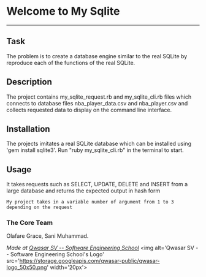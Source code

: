 # Welcome to My Sqlite
***

## Task

The problem is to create a database engine similar to the real SQLite by reproduce each of the functions of the real SQLite.

## Description

The project contains my_sqlite_request.rb and my_sqlite_cli.rb files which connects to database files nba_player_data.csv and nba_player.csv and collects requested data to display on the command line interface.

## Installation
The projects imitates a real SQLite database which can be installed using 'gem install sqlite3'. Run "ruby my_sqlite_cli.rb" in the terminal to start.

## Usage
It takes requests such as SELECT, UPDATE, DELETE and  INSERT from a large database and returns the expected output in hash form 
```
My project takes in a variable number of argument from 1 to 3 depending on the request
```

### The Core Team
Olafare Grace, Sani Muhammad.


<span><i>Made at <a href='https://qwasar.io'>Qwasar SV -- Software Engineering School</a></i></span>
<span><img alt='Qwasar SV -- Software Engineering School's Logo' src='https://storage.googleapis.com/qwasar-public/qwasar-logo_50x50.png' width='20px'></span>
